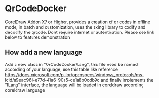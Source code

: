 # QrCodeDocker
CorelDraw Addon X7 or Higher, provides a creation of qr codes in offline mode, in batch and customization, uses the zxing library to codify and decodify the qrcode. Dont require internet or autentication. Please see link below to features demonstration

## How add a new language
Add a new class in "QrCodeDocker/Lang", this file need be named according of your language, use this table like reference 
https://docs.microsoft.com/pt-br/openspecs/windows_protocols/ms-lcid/a9eac961-e77d-41a6-90a5-ce1a8b0cdb9c
and finally implements the "ILang" interface, the language will be loaded in coreldraw according coreldraw language

